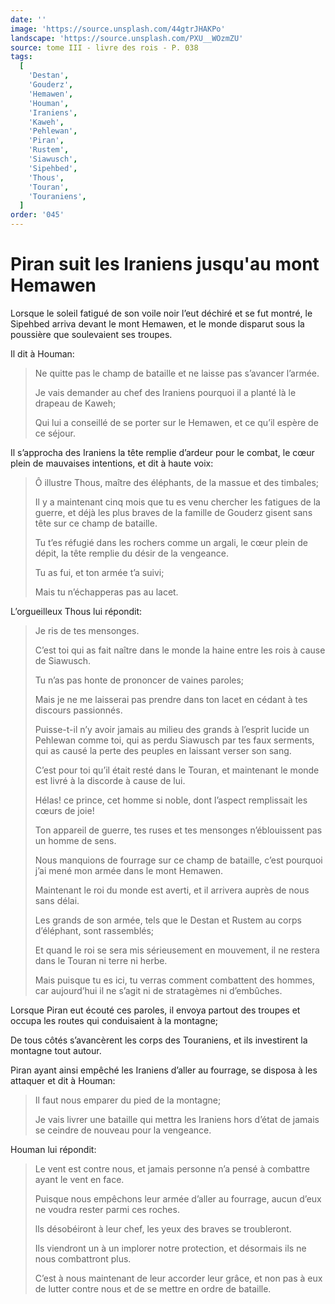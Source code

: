 ```yaml
---
date: ''
image: 'https://source.unsplash.com/44gtrJHAKPo'
landscape: 'https://source.unsplash.com/PXU__WOzmZU'
source: tome III - livre des rois - P. 038
tags:
  [
    'Destan',
    'Gouderz',
    'Hemawen',
    'Houman',
    'Iraniens',
    'Kaweh',
    'Pehlewan',
    'Piran',
    'Rustem',
    'Siawusch',
    'Sipehbed',
    'Thous',
    'Touran',
    'Touraniens',
  ]
order: '045'
---
```


# Piran suit les Iraniens jusqu'au mont Hemawen

Lorsque le soleil fatigué de son voile noir l’eut déchiré et se fut montré, le Sipehbed arriva devant le mont Hemawen, et le monde disparut sous la poussière que soulevaient ses troupes.

Il dit à Houman:

> Ne quitte pas le champ de bataille et ne laisse pas s’avancer l’armée.
>
> Je vais demander au chef des Iraniens pourquoi il a planté là le drapeau de Kaweh;
>
> Qui lui a conseillé de se porter sur le Hemawen, et ce qu’il espère de ce séjour.

Il s’approcha des Iraniens la tête remplie d’ardeur pour le combat, le cœur plein de mauvaises intentions, et dit à haute voix:

> Ô illustre Thous, maître des éléphants, de la massue et des timbales;
>
> Il y a maintenant cinq mois que tu es venu chercher les fatigues de la guerre, et déjà les plus braves de la famille de Gouderz gisent sans tête sur ce champ de bataille.
>
> Tu t’es réfugié dans les rochers comme un argali, le cœur plein de dépit, la tête remplie du désir de la vengeance.
>
> Tu as fui, et ton armée t’a suivi;
>
> Mais tu n’échapperas pas au lacet.

L’orgueilleux Thous lui répondit:

> Je ris de tes mensonges.
>
> C’est toi qui as fait naître dans le monde la haine entre les rois à cause de Siawusch.
>
> Tu n’as pas honte de prononcer de vaines paroles;
>
> Mais je ne me laisserai pas prendre dans ton lacet en cédant à tes discours passionnés.
>
> Puisse-t-il n’y avoir jamais au milieu des grands à l’esprit lucide un Pehlewan comme toi, qui as perdu Siawusch par tes faux serments, qui as causé la perte des peuples en laissant verser son sang.
>
> C’est pour toi qu’il était resté dans le Touran, et maintenant le monde est livré à la discorde à cause de lui.
>
> Hélas! ce prince, cet homme si noble, dont l’aspect remplissait les cœurs de joie!
>
> Ton appareil de guerre, tes ruses et tes mensonges n’éblouissent pas un homme de sens.
>
> Nous manquions de fourrage sur ce champ de bataille, c’est pourquoi j’ai mené mon armée dans le mont Hemawen.
>
> Maintenant le roi du monde est averti, et il arrivera auprès de nous sans délai.
>
> Les grands de son armée, tels que le Destan et Rustem au corps d’éléphant, sont rassemblés;
>
> Et quand le roi se sera mis sérieusement en mouvement, il ne restera dans le Touran ni terre ni herbe.
>
> Mais puisque tu es ici, tu verras comment combattent des hommes, car aujourd’hui il ne s’agit ni de stratagèmes ni d’embûches.

Lorsque Piran eut écouté ces paroles, il envoya partout des troupes et occupa les routes qui conduisaient à la montagne;

De tous côtés s’avancèrent les corps des Touraniens, et ils investirent la montagne tout autour.

Piran ayant ainsi empêché les Iraniens d’aller au fourrage, se disposa à les attaquer et dit à Houman:

> Il faut nous emparer du pied de la montagne;
>
> Je vais livrer une bataille qui mettra les Iraniens hors d’état de jamais se ceindre de nouveau pour la vengeance.

Houman lui répondit:

> Le vent est contre nous, et jamais personne n’a pensé à combattre ayant le vent en face.
>
> Puisque nous empêchons leur armée d’aller au fourrage, aucun d’eux ne voudra rester parmi ces roches.
>
> lls désobéiront à leur chef, les yeux des braves se troubleront.
>
> Ils viendront un à un implorer notre protection, et désormais ils ne nous combattront plus.
>
> C’est à nous maintenant de leur accorder leur grâce, et non pas à eux de lutter contre nous et de se mettre en ordre de bataille.
